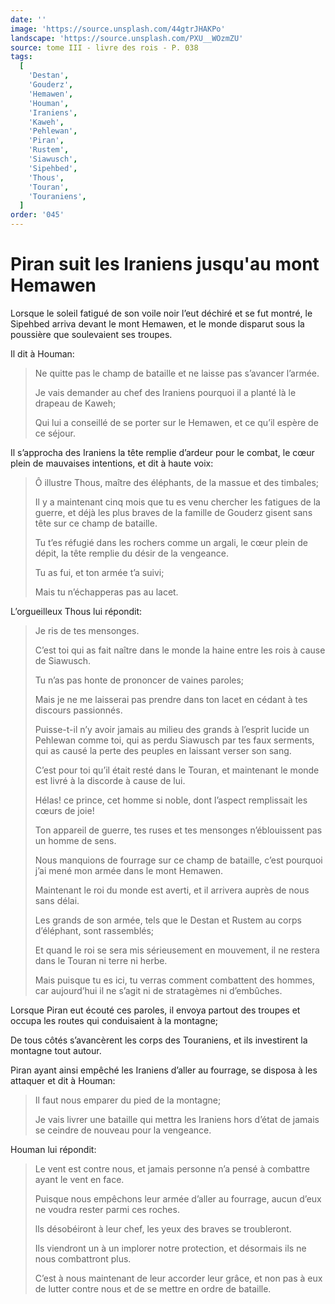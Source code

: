 ```yaml
---
date: ''
image: 'https://source.unsplash.com/44gtrJHAKPo'
landscape: 'https://source.unsplash.com/PXU__WOzmZU'
source: tome III - livre des rois - P. 038
tags:
  [
    'Destan',
    'Gouderz',
    'Hemawen',
    'Houman',
    'Iraniens',
    'Kaweh',
    'Pehlewan',
    'Piran',
    'Rustem',
    'Siawusch',
    'Sipehbed',
    'Thous',
    'Touran',
    'Touraniens',
  ]
order: '045'
---
```


# Piran suit les Iraniens jusqu'au mont Hemawen

Lorsque le soleil fatigué de son voile noir l’eut déchiré et se fut montré, le Sipehbed arriva devant le mont Hemawen, et le monde disparut sous la poussière que soulevaient ses troupes.

Il dit à Houman:

> Ne quitte pas le champ de bataille et ne laisse pas s’avancer l’armée.
>
> Je vais demander au chef des Iraniens pourquoi il a planté là le drapeau de Kaweh;
>
> Qui lui a conseillé de se porter sur le Hemawen, et ce qu’il espère de ce séjour.

Il s’approcha des Iraniens la tête remplie d’ardeur pour le combat, le cœur plein de mauvaises intentions, et dit à haute voix:

> Ô illustre Thous, maître des éléphants, de la massue et des timbales;
>
> Il y a maintenant cinq mois que tu es venu chercher les fatigues de la guerre, et déjà les plus braves de la famille de Gouderz gisent sans tête sur ce champ de bataille.
>
> Tu t’es réfugié dans les rochers comme un argali, le cœur plein de dépit, la tête remplie du désir de la vengeance.
>
> Tu as fui, et ton armée t’a suivi;
>
> Mais tu n’échapperas pas au lacet.

L’orgueilleux Thous lui répondit:

> Je ris de tes mensonges.
>
> C’est toi qui as fait naître dans le monde la haine entre les rois à cause de Siawusch.
>
> Tu n’as pas honte de prononcer de vaines paroles;
>
> Mais je ne me laisserai pas prendre dans ton lacet en cédant à tes discours passionnés.
>
> Puisse-t-il n’y avoir jamais au milieu des grands à l’esprit lucide un Pehlewan comme toi, qui as perdu Siawusch par tes faux serments, qui as causé la perte des peuples en laissant verser son sang.
>
> C’est pour toi qu’il était resté dans le Touran, et maintenant le monde est livré à la discorde à cause de lui.
>
> Hélas! ce prince, cet homme si noble, dont l’aspect remplissait les cœurs de joie!
>
> Ton appareil de guerre, tes ruses et tes mensonges n’éblouissent pas un homme de sens.
>
> Nous manquions de fourrage sur ce champ de bataille, c’est pourquoi j’ai mené mon armée dans le mont Hemawen.
>
> Maintenant le roi du monde est averti, et il arrivera auprès de nous sans délai.
>
> Les grands de son armée, tels que le Destan et Rustem au corps d’éléphant, sont rassemblés;
>
> Et quand le roi se sera mis sérieusement en mouvement, il ne restera dans le Touran ni terre ni herbe.
>
> Mais puisque tu es ici, tu verras comment combattent des hommes, car aujourd’hui il ne s’agit ni de stratagèmes ni d’embûches.

Lorsque Piran eut écouté ces paroles, il envoya partout des troupes et occupa les routes qui conduisaient à la montagne;

De tous côtés s’avancèrent les corps des Touraniens, et ils investirent la montagne tout autour.

Piran ayant ainsi empêché les Iraniens d’aller au fourrage, se disposa à les attaquer et dit à Houman:

> Il faut nous emparer du pied de la montagne;
>
> Je vais livrer une bataille qui mettra les Iraniens hors d’état de jamais se ceindre de nouveau pour la vengeance.

Houman lui répondit:

> Le vent est contre nous, et jamais personne n’a pensé à combattre ayant le vent en face.
>
> Puisque nous empêchons leur armée d’aller au fourrage, aucun d’eux ne voudra rester parmi ces roches.
>
> lls désobéiront à leur chef, les yeux des braves se troubleront.
>
> Ils viendront un à un implorer notre protection, et désormais ils ne nous combattront plus.
>
> C’est à nous maintenant de leur accorder leur grâce, et non pas à eux de lutter contre nous et de se mettre en ordre de bataille.
